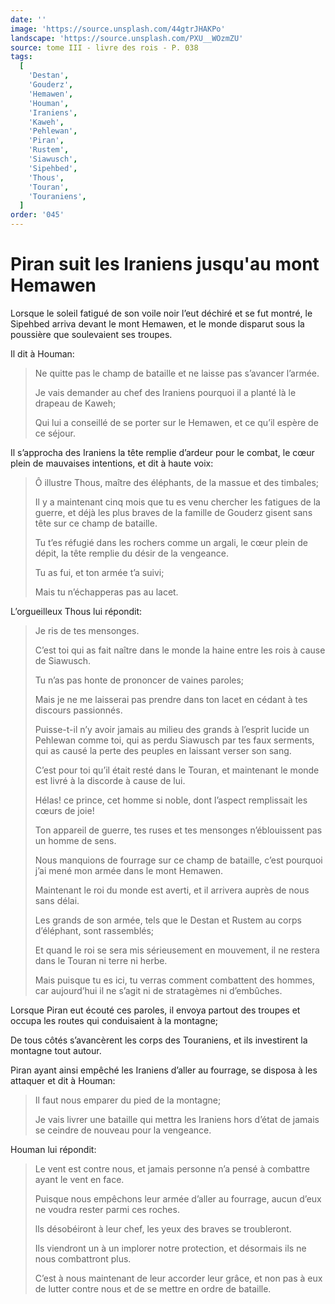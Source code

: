 ```yaml
---
date: ''
image: 'https://source.unsplash.com/44gtrJHAKPo'
landscape: 'https://source.unsplash.com/PXU__WOzmZU'
source: tome III - livre des rois - P. 038
tags:
  [
    'Destan',
    'Gouderz',
    'Hemawen',
    'Houman',
    'Iraniens',
    'Kaweh',
    'Pehlewan',
    'Piran',
    'Rustem',
    'Siawusch',
    'Sipehbed',
    'Thous',
    'Touran',
    'Touraniens',
  ]
order: '045'
---
```


# Piran suit les Iraniens jusqu'au mont Hemawen

Lorsque le soleil fatigué de son voile noir l’eut déchiré et se fut montré, le Sipehbed arriva devant le mont Hemawen, et le monde disparut sous la poussière que soulevaient ses troupes.

Il dit à Houman:

> Ne quitte pas le champ de bataille et ne laisse pas s’avancer l’armée.
>
> Je vais demander au chef des Iraniens pourquoi il a planté là le drapeau de Kaweh;
>
> Qui lui a conseillé de se porter sur le Hemawen, et ce qu’il espère de ce séjour.

Il s’approcha des Iraniens la tête remplie d’ardeur pour le combat, le cœur plein de mauvaises intentions, et dit à haute voix:

> Ô illustre Thous, maître des éléphants, de la massue et des timbales;
>
> Il y a maintenant cinq mois que tu es venu chercher les fatigues de la guerre, et déjà les plus braves de la famille de Gouderz gisent sans tête sur ce champ de bataille.
>
> Tu t’es réfugié dans les rochers comme un argali, le cœur plein de dépit, la tête remplie du désir de la vengeance.
>
> Tu as fui, et ton armée t’a suivi;
>
> Mais tu n’échapperas pas au lacet.

L’orgueilleux Thous lui répondit:

> Je ris de tes mensonges.
>
> C’est toi qui as fait naître dans le monde la haine entre les rois à cause de Siawusch.
>
> Tu n’as pas honte de prononcer de vaines paroles;
>
> Mais je ne me laisserai pas prendre dans ton lacet en cédant à tes discours passionnés.
>
> Puisse-t-il n’y avoir jamais au milieu des grands à l’esprit lucide un Pehlewan comme toi, qui as perdu Siawusch par tes faux serments, qui as causé la perte des peuples en laissant verser son sang.
>
> C’est pour toi qu’il était resté dans le Touran, et maintenant le monde est livré à la discorde à cause de lui.
>
> Hélas! ce prince, cet homme si noble, dont l’aspect remplissait les cœurs de joie!
>
> Ton appareil de guerre, tes ruses et tes mensonges n’éblouissent pas un homme de sens.
>
> Nous manquions de fourrage sur ce champ de bataille, c’est pourquoi j’ai mené mon armée dans le mont Hemawen.
>
> Maintenant le roi du monde est averti, et il arrivera auprès de nous sans délai.
>
> Les grands de son armée, tels que le Destan et Rustem au corps d’éléphant, sont rassemblés;
>
> Et quand le roi se sera mis sérieusement en mouvement, il ne restera dans le Touran ni terre ni herbe.
>
> Mais puisque tu es ici, tu verras comment combattent des hommes, car aujourd’hui il ne s’agit ni de stratagèmes ni d’embûches.

Lorsque Piran eut écouté ces paroles, il envoya partout des troupes et occupa les routes qui conduisaient à la montagne;

De tous côtés s’avancèrent les corps des Touraniens, et ils investirent la montagne tout autour.

Piran ayant ainsi empêché les Iraniens d’aller au fourrage, se disposa à les attaquer et dit à Houman:

> Il faut nous emparer du pied de la montagne;
>
> Je vais livrer une bataille qui mettra les Iraniens hors d’état de jamais se ceindre de nouveau pour la vengeance.

Houman lui répondit:

> Le vent est contre nous, et jamais personne n’a pensé à combattre ayant le vent en face.
>
> Puisque nous empêchons leur armée d’aller au fourrage, aucun d’eux ne voudra rester parmi ces roches.
>
> lls désobéiront à leur chef, les yeux des braves se troubleront.
>
> Ils viendront un à un implorer notre protection, et désormais ils ne nous combattront plus.
>
> C’est à nous maintenant de leur accorder leur grâce, et non pas à eux de lutter contre nous et de se mettre en ordre de bataille.
